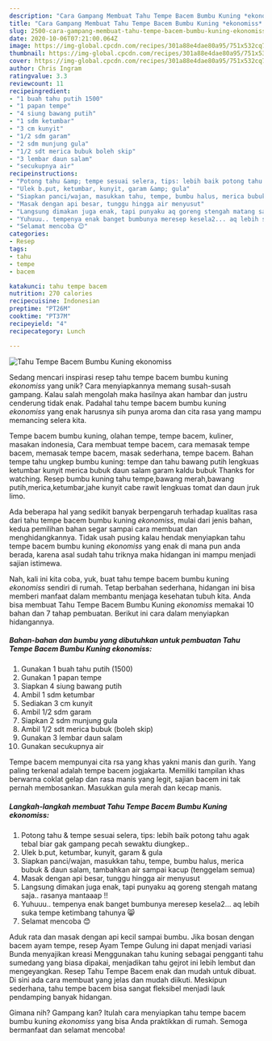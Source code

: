 ```yaml
---
description: "Cara Gampang Membuat Tahu Tempe Bacem Bumbu Kuning *ekonomiss* yang Enak"
title: "Cara Gampang Membuat Tahu Tempe Bacem Bumbu Kuning *ekonomiss* yang Enak"
slug: 2500-cara-gampang-membuat-tahu-tempe-bacem-bumbu-kuning-ekonomiss-yang-enak
date: 2020-10-06T07:21:00.064Z
image: https://img-global.cpcdn.com/recipes/301a88e4dae80a95/751x532cq70/tahu-tempe-bacem-bumbu-kuning-ekonomiss-foto-resep-utama.jpg
thumbnail: https://img-global.cpcdn.com/recipes/301a88e4dae80a95/751x532cq70/tahu-tempe-bacem-bumbu-kuning-ekonomiss-foto-resep-utama.jpg
cover: https://img-global.cpcdn.com/recipes/301a88e4dae80a95/751x532cq70/tahu-tempe-bacem-bumbu-kuning-ekonomiss-foto-resep-utama.jpg
author: Chris Ingram
ratingvalue: 3.3
reviewcount: 11
recipeingredient:
- "1 buah tahu putih 1500"
- "1 papan tempe"
- "4 siung bawang putih"
- "1 sdm ketumbar"
- "3 cm kunyit"
- "1/2 sdm garam"
- "2 sdm munjung gula"
- "1/2 sdt merica bubuk boleh skip"
- "3 lembar daun salam"
- "secukupnya air"
recipeinstructions:
- "Potong tahu &amp; tempe sesuai selera, tips: lebih baik potong tahu agak tebal biar gak gampang pecah sewaktu diungkep.."
- "Ulek b.put, ketumbar, kunyit, garam &amp; gula"
- "Siapkan panci/wajan, masukkan tahu, tempe, bumbu halus, merica bubuk &amp; daun salam, tambahkan air sampai kacup (tenggelam semua)"
- "Masak dengan api besar, tunggu hingga air menyusut"
- "Langsung dimakan juga enak, tapi punyaku aq goreng stengah matang saja.. rasanya mantaaap !!"
- "Yuhuuu.. tempenya enak banget bumbunya meresep kesela2... aq lebih suka tempe ketimbang tahunya 😸"
- "Selamat mencoba 😊"
categories:
- Resep
tags:
- tahu
- tempe
- bacem

katakunci: tahu tempe bacem 
nutrition: 270 calories
recipecuisine: Indonesian
preptime: "PT26M"
cooktime: "PT37M"
recipeyield: "4"
recipecategory: Lunch

---
```



![Tahu Tempe Bacem Bumbu Kuning *ekonomiss*](https://img-global.cpcdn.com/recipes/301a88e4dae80a95/751x532cq70/tahu-tempe-bacem-bumbu-kuning-ekonomiss-foto-resep-utama.jpg)

Sedang mencari inspirasi resep tahu tempe bacem bumbu kuning *ekonomiss* yang unik? Cara menyiapkannya memang susah-susah gampang. Kalau salah mengolah maka hasilnya akan hambar dan justru cenderung tidak enak. Padahal tahu tempe bacem bumbu kuning *ekonomiss* yang enak harusnya sih punya aroma dan cita rasa yang mampu memancing selera kita.

Tempe bacem bumbu kuning, olahan tempe, tempe bacem, kuliner, masakan indonesia, Cara membuat tempe bacem, cara memasak tempe bacem, memasak tempe bacem, masak sederhana, tempe bacem. Bahan tempe tahu ungkep bumbu kuning: tempe dan tahu bawang putih lengkuas ketumbar kunyit merica bubuk daun salam garam kaldu bubuk Thanks for watching. Resep bumbu kuning tahu tempe,bawang merah,bawang putih,merica,ketumbar,jahe kunyit cabe rawit lengkuas tomat dan daun jruk limo.

Ada beberapa hal yang sedikit banyak berpengaruh terhadap kualitas rasa dari tahu tempe bacem bumbu kuning *ekonomiss*, mulai dari jenis bahan, kedua pemilihan bahan segar sampai cara membuat dan menghidangkannya. Tidak usah pusing kalau hendak menyiapkan tahu tempe bacem bumbu kuning *ekonomiss* yang enak di mana pun anda berada, karena asal sudah tahu triknya maka hidangan ini mampu menjadi sajian istimewa.


Nah, kali ini kita coba, yuk, buat tahu tempe bacem bumbu kuning *ekonomiss* sendiri di rumah. Tetap berbahan sederhana, hidangan ini bisa memberi manfaat dalam membantu menjaga kesehatan tubuh kita. Anda bisa membuat Tahu Tempe Bacem Bumbu Kuning *ekonomiss* memakai 10 bahan dan 7 tahap pembuatan. Berikut ini cara dalam menyiapkan hidangannya.

<!--inarticleads1-->

##### Bahan-bahan dan bumbu yang dibutuhkan untuk pembuatan Tahu Tempe Bacem Bumbu Kuning *ekonomiss*:

1. Gunakan 1 buah tahu putih (1500)
1. Gunakan 1 papan tempe
1. Siapkan 4 siung bawang putih
1. Ambil 1 sdm ketumbar
1. Sediakan 3 cm kunyit
1. Ambil 1/2 sdm garam
1. Siapkan 2 sdm munjung gula
1. Ambil 1/2 sdt merica bubuk (boleh skip)
1. Gunakan 3 lembar daun salam
1. Gunakan secukupnya air


Tempe bacem mempunyai cita rsa yang khas yakni manis dan gurih. Yang paling terkenal adalah tempe bacem jogjakarta. Memiliki tampilan khas berwarna coklat gelap dan rasa manis yang legit, sajian bacem ini tak pernah membosankan. Masukkan gula merah dan kecap manis. 

<!--inarticleads2-->

##### Langkah-langkah membuat Tahu Tempe Bacem Bumbu Kuning *ekonomiss*:

1. Potong tahu &amp; tempe sesuai selera, tips: lebih baik potong tahu agak tebal biar gak gampang pecah sewaktu diungkep..
1. Ulek b.put, ketumbar, kunyit, garam &amp; gula
1. Siapkan panci/wajan, masukkan tahu, tempe, bumbu halus, merica bubuk &amp; daun salam, tambahkan air sampai kacup (tenggelam semua)
1. Masak dengan api besar, tunggu hingga air menyusut
1. Langsung dimakan juga enak, tapi punyaku aq goreng stengah matang saja.. rasanya mantaaap !!
1. Yuhuuu.. tempenya enak banget bumbunya meresep kesela2... aq lebih suka tempe ketimbang tahunya 😸
1. Selamat mencoba 😊


Aduk rata dan masak dengan api kecil sampai bumbu. Jika bosan dengan bacem ayam tempe, resep Ayam Tempe Gulung ini dapat menjadi variasi Bunda menyajikan kreasi Menggunakan tahu kuning sebagai pengganti tahu sumedang yang biasa dipakai, menjadikan tahu gejrot ini lebih lembut dan mengeyangkan. Resep Tahu Tempe Bacem enak dan mudah untuk dibuat. Di sini ada cara membuat yang jelas dan mudah diikuti. Meskipun sederhana, tahu tempe bacem bisa sangat fleksibel menjadi lauk pendamping banyak hidangan. 

Gimana nih? Gampang kan? Itulah cara menyiapkan tahu tempe bacem bumbu kuning *ekonomiss* yang bisa Anda praktikkan di rumah. Semoga bermanfaat dan selamat mencoba!
